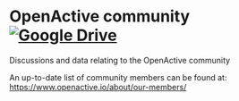 # OpenActive community [![Google Drive](https://img.shields.io/badge/Google%20Drive-4285F4?logo=google-drive&logoColor=white)](https://drive.google.com/drive/folders/1YTkOI4xRQfjSfkC4nbjyNXA3ps4T3_Zc?usp=sharing)
Discussions and data relating to the OpenActive community

An up-to-date list of community members can be found at: https://www.openactive.io/about/our-members/
